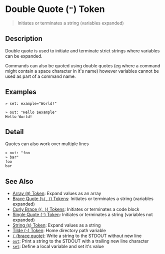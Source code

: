 # Double Quote (`"`) Token

> Initiates or terminates a string (variables expanded)

## Description

Double quote is used to initiate and terminate strict strings where variables
can be expanded.

Commands can also be quoted using double quotes (eg where a command might
contain a space character in it's name) however variables cannot be used as
part of a command name.

## Examples

```
» set: example="World!"

» out: "Hello $example"
Hello World!
```

## Detail

Quotes can also work over multiple lines

```
» out: "foo
» bar"
foo
bar
```

## See Also

* [Array (`@`) Token](../parser/array.md):
  Expand values as an array
* [Brace Quote (`%(`, `)`) Tokens](../parser/brace-quote.md):
  Initiates or terminates a string (variables expanded)
* [Curly Brace (`{`, `}`) Tokens](../parser/curly-brace.md):
  Initiates or terminates a code block
* [Single Quote (`'`) Token](../parser/single-quote.md):
  Initiates or terminates a string (variables not expanded)
* [String (`$`) Token](../parser/string.md):
  Expand values as a string
* [Tilde (`~`) Token](../parser/tilde.md):
  Home directory path variable
* [`(` (brace quote)](../commands/brace-quote.md):
  Write a string to the STDOUT without new line
* [`out`](../commands/out.md):
  Print a string to the STDOUT with a trailing new line character
* [`set`](../commands/set.md):
  Define a local variable and set it's value